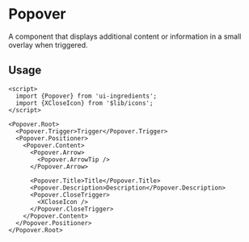 # Popover

A component that displays additional content or information in a small overlay when triggered.

## Usage

```svelte
<script>
  import {Popover} from 'ui-ingredients';
  import {XCloseIcon} from '$lib/icons';
</script>

<Popover.Root>
  <Popover.Trigger>Trigger</Popover.Trigger>
  <Popover.Positioner>
    <Popover.Content>
      <Popover.Arrow>
        <Popover.ArrowTip />
      </Popover.Arrow>

      <Popover.Title>Title</Popover.Title>
      <Popover.Description>Description</Popover.Description>
      <Popover.CloseTrigger>
        <XCloseIcon />
      </Popover.CloseTrigger>
    </Popover.Content>
  </Popover.Positioner>
</Popover.Root>
```
